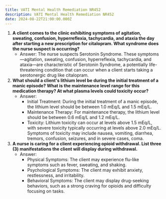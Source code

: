 ```yaml
---
title: VATI Mental Health Remediation NR452
description: VATI Mental Health Remediation NR452
date: 2024-08-22T21:00:00.000Z
---
```


1. **A client comes to the clinic exhibiting symptoms of agitation, sweating, confusion, hyperreflexia, tachycardia, and ataxia the day after starting a new prescription for citalopram. What syndrome does the nurse suspect is occurring?**
   * Answer: The nurse suspects Serotonin Syndrome. These symptoms—agitation, sweating, confusion, hyperreflexia, tachycardia, and ataxia—are characteristic of Serotonin Syndrome, a potentially life-threatening condition that can occur when a client starts taking a serotonergic drug like citalopram.
2. **What should a client's lithium level be during the initial treatment of a manic episode? What is the maintenance level range for this medication therapy? At what plasma levels could toxicity occur?**
   * Answer:
     * Initial Treatment: During the initial treatment of a manic episode, the lithium level should be between 1.0 mEq/L and 1.5 mEq/L.
     * Maintenance Therapy: For maintenance therapy, the lithium level should be between 0.6 mEq/L and 1.2 mEq/L.
     * Toxicity: Lithium toxicity can occur at levels above 1.5 mEq/L, with severe toxicity typically occurring at levels above 2.0 mEq/L. Symptoms of toxicity may include nausea, vomiting, diarrhea, tremors, confusion, seizures, and in severe cases, coma.
3. **A nurse is caring for a client experiencing opioid withdrawal. List three (3) manifestations the client will display during withdrawal.**
   * Answer:
     * Physical Symptoms: The client may experience flu-like symptoms such as fever, sweating, and shaking.
     * Psychological Symptoms: The client may exhibit anxiety, restlessness, and irritability.
     * Behavioral Symptoms: The client may display drug-seeking behaviors, such as a strong craving for opioids and difficulty focusing on tasks.
